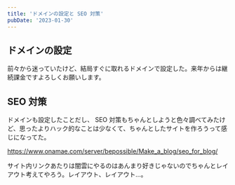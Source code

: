 ```yaml
---
title: 'ドメインの設定と SEO 対策'
pubDate: '2023-01-30'
---
```


## ドメインの設定

前々から迷っていたけど、結局すぐに取れるドメインで設定した。来年からは継続課金ですよろしくお願いします。

## SEO 対策

ドメインも設定したことだし、 SEO 対策もちゃんとしようと色々調べてみたけど、思ったよりハック的なことは少なくて、ちゃんとしたサイトを作ろうって感じになってた。

https://www.onamae.com/server/bepossible/Make_a_blog/seo_for_blog/

サイト内リンクあたりは闇雲にやるのはあんまり好きじゃないのでちゃんとレイアウト考えてやろう。レイアウト、レイアウト...。
